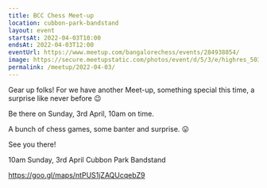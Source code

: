 ```yaml
---
title: BCC Chess Meet-up 
location: cubbon-park-bandstand
layout: event
startsAt: 2022-04-03T10:00
endsAt: 2022-04-03T12:00
eventUrl: https://www.meetup.com/bangalorechess/events/284938854/
image: https://secure.meetupstatic.com/photos/event/d/5/3/e/highres_503034590.jpeg
permalink: /meetup/2022-04-03/
---
```

Gear up folks!
For we have another Meet-up, something special this time, a surprise like never before 😉

Be there on Sunday, 3rd April, 10am on time.

A bunch of chess games, some banter and surprise. 😛

See you there!

10am
Sunday, 3rd April
Cubbon Park Bandstand

https://goo.gl/maps/ntPUS1jZAQUcqebZ9
